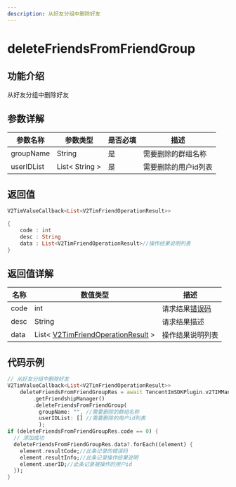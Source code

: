 ```yaml
---
description: 从好友分组中删除好友
---
```


# deleteFriendsFromFriendGroup

## 功能介绍

从好友分组中删除好友

## 参数详解

| 参数名称       | 参数类型           | 是否必填 | 描述          |
| ---------- | -------------- | ---- | ----------- |
| groupName  | String         | 是    | 需要删除的群组名称   |
| userIDList | List< String > | 是    | 需要删除的用户id列表 |

## 返回值

```dart
V2TimValueCallback<List<V2TimFriendOperationResult>>

{
    code : int
    desc : String
    data : List<V2TimFriendOperationResult>//操作结果说明列表
}
```

## 返回值详解

| 名称   | 数值类型                                                   | 描述                                                             |
| ---- | ------------------------------------------------------ | -------------------------------------------------------------- |
| code | int                                                    | 请求结果[错误码](https://cloud.tencent.com/document/product/269/1671) |
| desc | String                                                 | 请求结果描述                                                         |
| data | List< [V2TimFriendOperationResult](broken-reference) > | 操作结果说明列表                                                       |

## 代码示例  &#x20;

```dart
// 从好友分组中删除好友
V2TimValueCallback<List<V2TimFriendOperationResult>>
    deleteFriendsFromFriendGroupRes = await TencentImSDKPlugin.v2TIMManager
        .getFriendshipManager()
        .deleteFriendsFromFriendGroup(
          groupName: "", //需要删除的群组名称
          userIDList: [] //需要删除的用户id列表
          );
if (deleteFriendsFromFriendGroupRes.code == 0) {
  // 添加成功
  deleteFriendsFromFriendGroupRes.data?.forEach((element) {
    element.resultCode;//此条记录的错误码
    element.resultInfo;//此条记录操作结果说明
    element.userID;//此条记录被操作的用户id
  });
}
```

##

```dart
```
